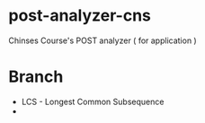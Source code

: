 # post-analyzer-cns
Chinses Course's POST analyzer ( for application )

# Branch
- LCS - Longest Common Subsequence
- 
